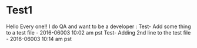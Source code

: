 # Test1
Hello Every one!!
I do QA and want to be a developer :
Test- Add some thing to a test file - 2016-06003 10:02 am pst
Test- Adding 2nd line to the test file - 2016-06003 10:14 am pst